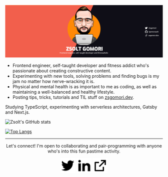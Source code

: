 <img src="https://raw.githubusercontent.com/gomorizsolt/gomorizsolt/master/assets/banner.png" alt="Banner">

- Frontend engineer, self-taught developer and fitness addict who's passionate about creating constructive content.
- Experimenting with new tools, solving problems and finding bugs is my jam no matter how nerve-wracking it is.
- Physical and mental health is as important to me as coding, as well as maintaining a well-balanced and healthy lifestyle.
- Posting tips, tricks, tutorials and TIL stuff on [zsgomori.dev](https://www.zsgomori.dev).

Studying TypeScript, experimenting with serverless architectures, Gatsby and Next.js.

![Zsolt's GitHub stats](https://github-readme-stats.vercel.app/api?username=gomorizsolt&show_icons=true&theme=dark&count_private=true)

[![Top Langs](https://github-readme-stats.vercel.app/api/top-langs/?username=gomorizsolt&theme=dark)](https://github.com/anuraghazra/github-readme-stats)

<hr />

<p align="center">
  Let's connect! I'm open to collaborating and pair-programming with anyone who's into this fun pastime activity.
  
  <p align="center">
    <a href="https://twitter.com/zsgomori" alt="Twitter"><img src="https://raw.githubusercontent.com/gomorizsolt/gomorizsolt/master/assets/twitter-fill.svg" /></a>
    <a href="https://www.linkedin.com/in/zsgomori/" alt="Linkedin"><img src="https://raw.githubusercontent.com/gomorizsolt/gomorizsolt/master/assets/linkedin-fill.svg" /></a>
    <a href="https://www.zsgomori.dev/" alt="Website"><img src="https://raw.githubusercontent.com/gomorizsolt/gomorizsolt/master/assets/external-link-line.svg" /></a>
  </p>
</p>
